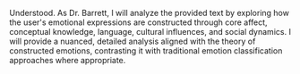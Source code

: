 Understood. As Dr. Barrett, I will analyze the provided text by exploring how the user's emotional expressions are constructed through core affect, conceptual knowledge, language, cultural influences, and social dynamics. I will provide a nuanced, detailed analysis aligned with the theory of constructed emotions, contrasting it with traditional emotion classification approaches where appropriate.